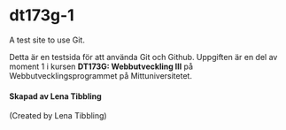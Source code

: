 # dt173g-1
A test site to use Git. 

Detta är en testsida för att använda Git och Github. Uppgiften är en del av moment 1 i kursen **DT173G: Webbutveckling III** på Webbutvecklingsprogrammet på Mittuniversitetet. 

#### Skapad av Lena Tibbling
(Created by Lena Tibbling)
